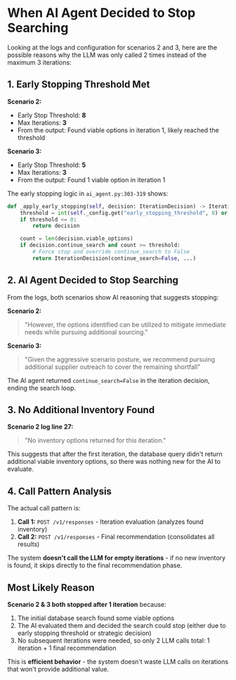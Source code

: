 # When AI Agent Decided to Stop Searching

Looking at the logs and configuration for scenarios 2 and 3, here are the possible reasons why the LLM was only called 2 times instead of the maximum 3 iterations:

## **1. Early Stopping Threshold Met**

**Scenario 2:**
- Early Stop Threshold: **8**
- Max Iterations: **3**
- From the output: Found viable options in iteration 1, likely reached the threshold

**Scenario 3:**
- Early Stop Threshold: **5**
- Max Iterations: **3**
- From the output: Found 1 viable option in iteration 1

The early stopping logic in `ai_agent.py:303-319` shows:
```python
def _apply_early_stopping(self, decision: IterationDecision) -> IterationDecision:
    threshold = int(self._config.get("early_stopping_threshold", 0) or 0)
    if threshold <= 0:
        return decision

    count = len(decision.viable_options)
    if decision.continue_search and count >= threshold:
        # Force stop and override continue_search to False
        return IterationDecision(continue_search=False, ...)
```

## **2. AI Agent Decided to Stop Searching**

From the logs, both scenarios show AI reasoning that suggests stopping:

**Scenario 2:**
> "However, the options identified can be utilized to mitigate immediate needs while pursuing additional sourcing."

**Scenario 3:**
> "Given the aggressive scenario posture, we recommend pursuing additional supplier outreach to cover the remaining shortfall"

The AI agent returned `continue_search=False` in the iteration decision, ending the search loop.

## **3. No Additional Inventory Found**

**Scenario 2 log line 27:**
> "No inventory options returned for this iteration."

This suggests that after the first iteration, the database query didn't return additional viable inventory options, so there was nothing new for the AI to evaluate.

## **4. Call Pattern Analysis**

The actual call pattern is:
1. **Call 1:** `POST /v1/responses` - Iteration evaluation (analyzes found inventory)
2. **Call 2:** `POST /v1/responses` - Final recommendation (consolidates all results)

The system **doesn't call the LLM for empty iterations** - if no new inventory is found, it skips directly to the final recommendation phase.

## **Most Likely Reason**

**Scenario 2 & 3 both stopped after 1 iteration** because:
1. The initial database search found some viable options
2. The AI evaluated them and decided the search could stop (either due to early stopping threshold or strategic decision)
3. No subsequent iterations were needed, so only 2 LLM calls total: 1 iteration + 1 final recommendation

This is **efficient behavior** - the system doesn't waste LLM calls on iterations that won't provide additional value.